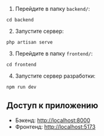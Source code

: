 1. Перейдите в папку `backend/`:

```
cd backend
```

2. Запустите сервер:

```
php artisan serve
```

3. Перейдите в папку `frontend/`:

```
cd frontend
```

4. Запустите сервер разработки:

```
npm run dev
```

## Доступ к приложению

* Бэкенд: [http://localhost:8000](http://localhost:8000/)
* Фронтенд: [http://localhost:5173](http://localhost:5173/)

